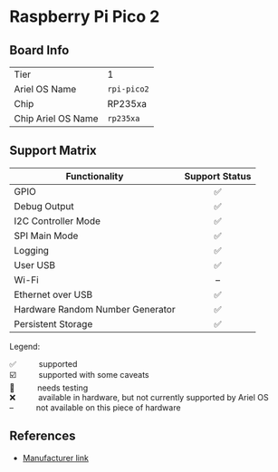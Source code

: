 
# Raspberry Pi Pico 2

## Board Info

|||
|---|---|
|Tier|1|
|Ariel OS Name|`rpi-pico2`|
|Chip|RP235xa|
|Chip Ariel OS Name|`rp235xa`|

## Support Matrix

<table class="support-matrix">
  <thead>
    <tr>
      <th>Functionality</th>
      <th>Support Status</th>
    </tr>
  </thead>
  <tbody>
    <tr>
      <td>GPIO</td>
      <td class="support-cell" title="supported">✅</td>
    </tr>
    <tr>
      <td>Debug Output</td>
      <td class="support-cell" title="supported">✅</td>
    </tr>
    <tr>
      <td>I2C Controller Mode</td>
      <td class="support-cell" title="supported">✅</td>
    </tr>
    <tr>
      <td>SPI Main Mode</td>
      <td class="support-cell" title="supported">✅</td>
    </tr>
    <tr>
      <td>Logging</td>
      <td class="support-cell" title="supported">✅</td>
    </tr>
    <tr>
      <td>User USB</td>
      <td class="support-cell" title="supported">✅</td>
    </tr>
    <tr>
      <td>Wi-Fi</td>
      <td class="support-cell" title="not available on this piece of hardware">–</td>
    </tr>
    <tr>
      <td>Ethernet over USB</td>
      <td class="support-cell" title="supported">✅</td>
    </tr>
    <tr>
      <td>Hardware Random Number Generator</td>
      <td class="support-cell" title="supported">✅</td>
    </tr>
    <tr>
      <td>Persistent Storage</td>
      <td class="support-cell" title="supported">✅</td>
    </tr>
  </tbody>
</table>

<style>
@media (min-width: 1920px) {
  .support-matrix {
    position: relative;
    left: 50%;
    transform: translate(-50%, 0);
  }
}
.support-cell {
  text-align: center;
}
</style>

Legend:

<dl>
  <div>
    <dt>✅</dt><dd>supported</dd>
  </div>
  <div>
    <dt>☑️</dt><dd>supported with some caveats</dd>
  </div>
  <div>
    <dt>🚦</dt><dd>needs testing</dd>
  </div>
  <div>
    <dt>❌</dt><dd>available in hardware, but not currently supported by Ariel OS</dd>
  </div>
  <div>
    <dt>–</dt><dd>not available on this piece of hardware</dd>
  </div>
</dl>
<style>
dt, dd {
  display: inline;
}
</style>

## References

- [Manufacturer link](https://web.archive.org/web/20250130144056/https://www.raspberrypi.com/products/raspberry-pi-pico-2/)